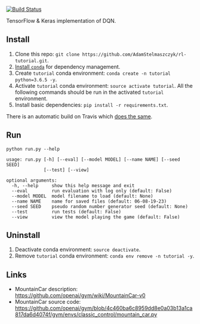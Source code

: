 [![Build Status](https://travis-ci.org/AdamStelmaszczyk/rl-tutorial.svg?branch=master)](https://travis-ci.org/AdamStelmaszczyk/rl-tutorial)


TensorFlow & Keras implementation of DQN.

## Install

1. Clone this repo: `git clone https://github.com/AdamStelmaszczyk/rl-tutorial.git`.
2. [Install `conda`](https://conda.io/docs/user-guide/install/index.html) for dependency management.
3. Create `tutorial` conda environment: `conda create -n tutorial python=3.6.5 -y`.
4. Activate `tutorial` conda environment: `source activate tutorial`. All the following commands should be run in the activated `tutorial` environment.
5. Install basic dependencies: `pip install -r requirements.txt`.

There is an automatic build on Travis which [does the same](https://github.com/AdamStelmaszczyk/rl-tutorial/blob/master/.travis.yml).

## Run

`python run.py --help`

```
usage: run.py [-h] [--eval] [--model MODEL] [--name NAME] [--seed SEED]
              [--test] [--view]

optional arguments:
  -h, --help     show this help message and exit
  --eval         run evaluation with log only (default: False)
  --model MODEL  model filename to load (default: None)
  --name NAME    name for saved files (default: 06-08-19-23)
  --seed SEED    pseudo random number generator seed (default: None)
  --test         run tests (default: False)
  --view         view the model playing the game (default: False)
```

## Uninstall

1. Deactivate conda environment: `source deactivate`.
2. Remove `tutorial` conda environment: `conda env remove -n tutorial -y`.

## Links

- MountainCar description: https://github.com/openai/gym/wiki/MountainCar-v0
- MountainCar source code: https://github.com/openai/gym/blob/4c460ba6c8959dd8e0a03b13a1ca817da6d4074f/gym/envs/classic_control/mountain_car.py
